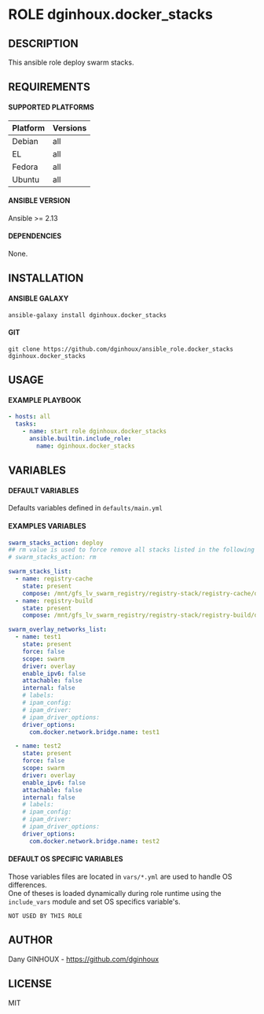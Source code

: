 # ROLE dginhoux.docker_stacks



## DESCRIPTION

This ansible role deploy swarm stacks.



## REQUIREMENTS

#### SUPPORTED PLATFORMS

| Platform | Versions |
|----------|----------|
| Debian | all |
| EL | all |
| Fedora | all |
| Ubuntu | all |

#### ANSIBLE VERSION

Ansible >= 2.13

#### DEPENDENCIES

None.



## INSTALLATION

#### ANSIBLE GALAXY

```shell
ansible-galaxy install dginhoux.docker_stacks
```
#### GIT

```shell
git clone https://github.com/dginhoux/ansible_role.docker_stacks dginhoux.docker_stacks
```


## USAGE

#### EXAMPLE PLAYBOOK

```yaml
- hosts: all
  tasks:
    - name: start role dginhoux.docker_stacks
      ansible.builtin.include_role:
        name: dginhoux.docker_stacks
```


## VARIABLES

#### DEFAULT VARIABLES

Defaults variables defined in `defaults/main.yml`

#### EXAMPLES VARIABLES

```yaml
swarm_stacks_action: deploy
## rm value is used to force remove all stacks listed in the following list
# swarm_stacks_action: rm

swarm_stacks_list:
  - name: registry-cache
    state: present
    compose: /mnt/gfs_lv_swarm_registry/registry-stack/registry-cache/docker-compose.yml
  - name: registry-build
    state: present
    compose: /mnt/gfs_lv_swarm_registry/registry-stack/registry-build/docker-compose.yml

swarm_overlay_networks_list:
  - name: test1
    state: present
    force: false
    scope: swarm
    driver: overlay
    enable_ipv6: false
    attachable: false
    internal: false
    # labels: 
    # ipam_config: 
    # ipam_driver: 
    # ipam_driver_options: 
    driver_options:
      com.docker.network.bridge.name: test1

  - name: test2
    state: present
    force: false
    scope: swarm
    driver: overlay
    enable_ipv6: false
    attachable: false
    internal: false
    # labels: 
    # ipam_config: 
    # ipam_driver: 
    # ipam_driver_options:
    driver_options:
      com.docker.network.bridge.name: test2
```

#### DEFAULT OS SPECIFIC VARIABLES

Those variables files are located in `vars/*.yml` are used to handle OS differences.<br />
One of theses is loaded dynamically during role runtime using the `include_vars` module and set OS specifics variable's.

`NOT USED BY THIS ROLE`


## AUTHOR

Dany GINHOUX - https://github.com/dginhoux



## LICENSE

MIT

